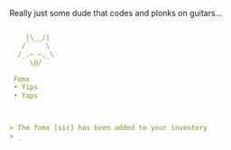 Really just some dude that codes and plonks on guitars...


```yaml

    |\__/|
   /     \
  /_.~ ~,_\  
     \@/

 Fomx
 • Yips
 • Yaps



> The fomx [sic] has been added to your inventory
> _
```
